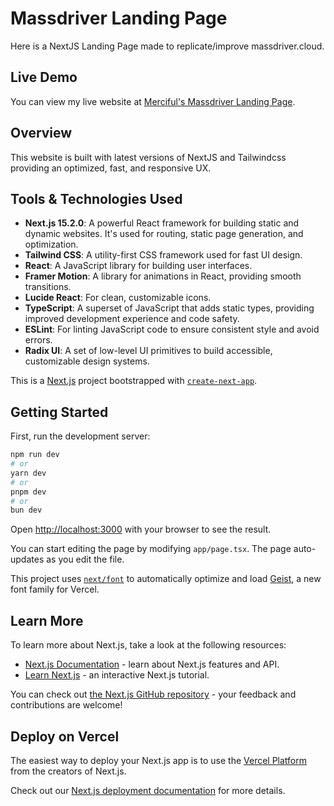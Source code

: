 # Massdriver Landing Page

Here is a NextJS Landing Page made to replicate/improve massdriver.cloud. 

## Live Demo
You can view my live website at [Merciful's Massdriver Landing Page](https://merciful-massdriver.netlify.app/).

## Overview
This website is built with latest versions of NextJS and Tailwindcss providing an optimized, fast, and responsive UX.

## Tools & Technologies Used
- **Next.js 15.2.0**: A powerful React framework for building static and dynamic websites. It's used for routing, static page generation, and optimization.
- **Tailwind CSS**: A utility-first CSS framework used for fast UI design.
- **React**: A JavaScript library for building user interfaces.
- **Framer Motion**: A library for animations in React, providing smooth transitions.
- **Lucide React**: For clean, customizable icons.
- **TypeScript**: A superset of JavaScript that adds static types, providing improved development experience and code safety.
- **ESLint**: For linting JavaScript code to ensure consistent style and avoid errors.
- **Radix UI**: A set of low-level UI primitives to build accessible, customizable design systems.

This is a [Next.js](https://nextjs.org) project bootstrapped with [`create-next-app`](https://nextjs.org/docs/app/api-reference/cli/create-next-app).

## Getting Started

First, run the development server:

```bash
npm run dev
# or
yarn dev
# or
pnpm dev
# or
bun dev
```

Open [http://localhost:3000](http://localhost:3000) with your browser to see the result.

You can start editing the page by modifying `app/page.tsx`. The page auto-updates as you edit the file.

This project uses [`next/font`](https://nextjs.org/docs/app/building-your-application/optimizing/fonts) to automatically optimize and load [Geist](https://vercel.com/font), a new font family for Vercel.

## Learn More

To learn more about Next.js, take a look at the following resources:

- [Next.js Documentation](https://nextjs.org/docs) - learn about Next.js features and API.
- [Learn Next.js](https://nextjs.org/learn) - an interactive Next.js tutorial.

You can check out [the Next.js GitHub repository](https://github.com/vercel/next.js) - your feedback and contributions are welcome!

## Deploy on Vercel

The easiest way to deploy your Next.js app is to use the [Vercel Platform](https://vercel.com/new?utm_medium=default-template&filter=next.js&utm_source=create-next-app&utm_campaign=create-next-app-readme) from the creators of Next.js.

Check out our [Next.js deployment documentation](https://nextjs.org/docs/app/building-your-application/deploying) for more details.
